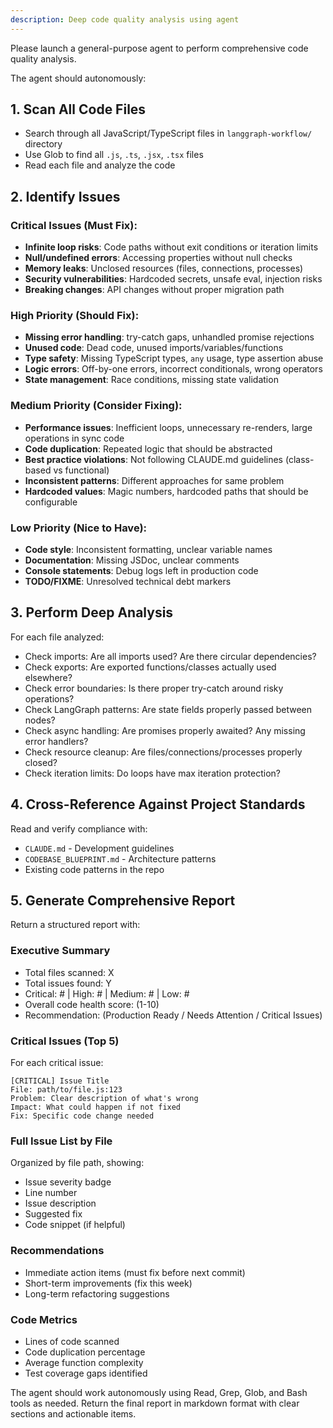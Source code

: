 ```yaml
---
description: Deep code quality analysis using agent
---
```


Please launch a general-purpose agent to perform comprehensive code quality analysis.

The agent should autonomously:

## 1. Scan All Code Files
- Search through all JavaScript/TypeScript files in `langgraph-workflow/` directory
- Use Glob to find all `.js`, `.ts`, `.jsx`, `.tsx` files
- Read each file and analyze the code

## 2. Identify Issues

### Critical Issues (Must Fix):
- **Infinite loop risks**: Code paths without exit conditions or iteration limits
- **Null/undefined errors**: Accessing properties without null checks
- **Memory leaks**: Unclosed resources (files, connections, processes)
- **Security vulnerabilities**: Hardcoded secrets, unsafe eval, injection risks
- **Breaking changes**: API changes without proper migration path

### High Priority (Should Fix):
- **Missing error handling**: try-catch gaps, unhandled promise rejections
- **Unused code**: Dead code, unused imports/variables/functions
- **Type safety**: Missing TypeScript types, `any` usage, type assertion abuse
- **Logic errors**: Off-by-one errors, incorrect conditionals, wrong operators
- **State management**: Race conditions, missing state validation

### Medium Priority (Consider Fixing):
- **Performance issues**: Inefficient loops, unnecessary re-renders, large operations in sync code
- **Code duplication**: Repeated logic that should be abstracted
- **Best practice violations**: Not following CLAUDE.md guidelines (class-based vs functional)
- **Inconsistent patterns**: Different approaches for same problem
- **Hardcoded values**: Magic numbers, hardcoded paths that should be configurable

### Low Priority (Nice to Have):
- **Code style**: Inconsistent formatting, unclear variable names
- **Documentation**: Missing JSDoc, unclear comments
- **Console statements**: Debug logs left in production code
- **TODO/FIXME**: Unresolved technical debt markers

## 3. Perform Deep Analysis

For each file analyzed:
- Check imports: Are all imports used? Are there circular dependencies?
- Check exports: Are exported functions/classes actually used elsewhere?
- Check error boundaries: Is there proper try-catch around risky operations?
- Check LangGraph patterns: Are state fields properly passed between nodes?
- Check async handling: Are promises properly awaited? Any missing error handlers?
- Check resource cleanup: Are files/connections/processes properly closed?
- Check iteration limits: Do loops have max iteration protection?

## 4. Cross-Reference Against Project Standards

Read and verify compliance with:
- `CLAUDE.md` - Development guidelines
- `CODEBASE_BLUEPRINT.md` - Architecture patterns
- Existing code patterns in the repo

## 5. Generate Comprehensive Report

Return a structured report with:

### Executive Summary
- Total files scanned: X
- Total issues found: Y
- Critical: # | High: # | Medium: # | Low: #
- Overall code health score: (1-10)
- Recommendation: (Production Ready / Needs Attention / Critical Issues)

### Critical Issues (Top 5)
For each critical issue:
```
[CRITICAL] Issue Title
File: path/to/file.js:123
Problem: Clear description of what's wrong
Impact: What could happen if not fixed
Fix: Specific code change needed
```

### Full Issue List by File
Organized by file path, showing:
- Issue severity badge
- Line number
- Issue description
- Suggested fix
- Code snippet (if helpful)

### Recommendations
- Immediate action items (must fix before next commit)
- Short-term improvements (fix this week)
- Long-term refactoring suggestions

### Code Metrics
- Lines of code scanned
- Code duplication percentage
- Average function complexity
- Test coverage gaps identified

The agent should work autonomously using Read, Grep, Glob, and Bash tools as needed. Return the final report in markdown format with clear sections and actionable items.